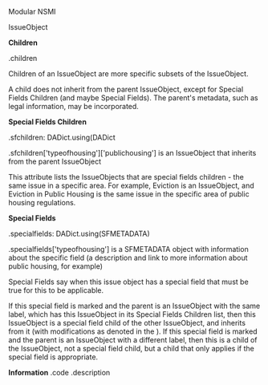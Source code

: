 Modular NSMI

IssueObject

**Children**

.children

Children of an IssueObject are more specific subsets of the IssueObject.

A child does not inherit from the parent IssueObject, except for Special Fields Children (and maybe Special Fields).  The parent's metadata, such as legal information, may be incorporated.

**Special Fields Children**

.sfchildren: DADict.using(DADict

.sfchildren['typeofhousing']['publichousing'] is an IssueObject that inherits from the parent IssueObject

This attribute lists the IssueObjects that are special fields children - the same issue in a specific area.  For example, Eviction is an IssueObject, and Eviction in Public Housing is the same issue in the specific area of public housing regulations.

**Special Fields**

.specialfields: DADict.using(SFMETADATA)

.specialfields['typeofhousing'] is a SFMETADATA object with information about the specific field (a description and link to more information about public housing, for example)

Special Fields say when this issue object has a special field that must be true for this to be applicable.

If this special field is marked and the parent is an IssueObject with the same label, which has this IssueObject in its Special Fields Children list, then this IssueObject is a special field child of the other IssueObject, and inherits from it (with modifications as denoted in the ).
If this special field is marked and the parent is an IssueObject with a different label, then this is a child of the IssueObject, not a special field child, but a child that only applies if the special field is appropriate.

**Information**
.code
.description
